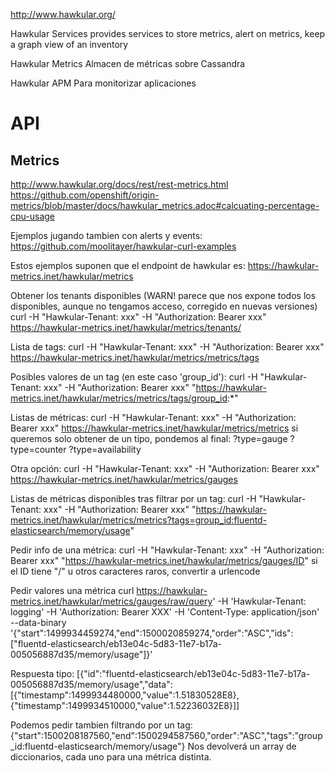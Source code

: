 http://www.hawkular.org/

Hawkular Services
provides services to store metrics, alert on metrics, keep a graph view of an inventory

Hawkular Metrics
Almacen de métricas sobre Cassandra

Hawkular APM
Para monitorizar aplicaciones



# API

## Metrics
http://www.hawkular.org/docs/rest/rest-metrics.html
https://github.com/openshift/origin-metrics/blob/master/docs/hawkular_metrics.adoc#calcuating-percentage-cpu-usage

Ejemplos jugando tambien con alerts y events: https://github.com/moolitayer/hawkular-curl-examples


Estos ejemplos suponen que el endpoint de hawkular es: https://hawkular-metrics.inet/hawkular/metrics

Obtener los tenants disponibles (WARN! parece que nos expone todos los disponibles, aunque no tengamos acceso, corregido en nuevas versiones)
curl -H "Hawkular-Tenant: xxx" -H "Authorization: Bearer xxx" https://hawkular-metrics.inet/hawkular/metrics/tenants/

Lista de tags:
curl -H "Hawkular-Tenant: xxx" -H "Authorization: Bearer xxx" https://hawkular-metrics.inet/hawkular/metrics/metrics/tags

Posibles valores de un tag (en este caso 'group_id'):
curl -H "Hawkular-Tenant: xxx" -H "Authorization: Bearer xxx" "https://hawkular-metrics.inet/hawkular/metrics/metrics/tags/group_id:*"


Listas de métricas:
curl -H "Hawkular-Tenant: xxx" -H "Authorization: Bearer xxx" https://hawkular-metrics.inet/hawkular/metrics/metrics
  si queremos solo obtener de un tipo, pondemos al final:
    ?type=gauge
    ?type=counter
    ?type=availability

Otra opción:
curl -H "Hawkular-Tenant: xxx" -H "Authorization: Bearer xxx" https://hawkular-metrics.inet/hawkular/metrics/gauges


Listas de métricas disponibles tras filtrar por un tag:
curl -H "Hawkular-Tenant: xxx" -H "Authorization: Bearer xxx" "https://hawkular-metrics.inet/hawkular/metrics/metrics?tags=group_id:fluentd-elasticsearch/memory/usage"


Pedir info de una métrica:
curl -H "Hawkular-Tenant: xxx" -H "Authorization: Bearer xxx" "https://hawkular-metrics.inet/hawkular/metrics/gauges/ID"
  si el ID tiene "/" u otros caracteres raros, convertir a urlencode



Pedir valores una métrica
curl https://hawkular-metrics.inet/hawkular/metrics/gauges/raw/query' -H 'Hawkular-Tenant: logging' -H 'Authorization: Bearer XXX' -H 'Content-Type: application/json' --data-binary '{"start":1499934459274,"end":1500020859274,"order":"ASC","ids":["fluentd-elasticsearch/eb13e04c-5d83-11e7-b17a-005056887d35/memory/usage"]}'

Respuesta tipo:
[{"id":"fluentd-elasticsearch/eb13e04c-5d83-11e7-b17a-005056887d35/memory/usage","data":[{"timestamp":1499934480000,"value":1.51830528E8},{"timestamp":1499934510000,"value":1.52236032E8}]]


Podemos pedir tambien filtrando por un tag:
{"start":1500208187560,"end":1500294587560,"order":"ASC","tags":"group_id:fluentd-elasticsearch/memory/usage"}
Nos devolverá un array de diccionarios, cada uno para una métrica distinta.
